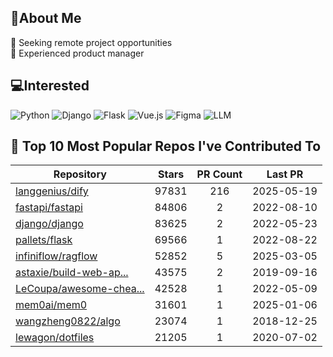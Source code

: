 ## 💫About Me 
👯 Seeking remote project opportunities   
🌱 Experienced product manager

## 💻Interested
![Python](https://img.shields.io/badge/python-3670A0?style=for-the-badge&logo=python&logoColor=ffdd54) ![Django](https://img.shields.io/badge/django-%23092E20.svg?style=for-the-badge&logo=django&logoColor=white) ![Flask](https://img.shields.io/badge/flask-%23000.svg?style=for-the-badge&logo=flask&logoColor=white) ![Vue.js](https://img.shields.io/badge/vuejs-%2335495e.svg?style=for-the-badge&logo=vuedotjs&logoColor=%234FC08D)  ![Figma](https://img.shields.io/badge/figma-%23F24E1E.svg?style=for-the-badge&logo=figma&logoColor=white) ![LLM](https://img.shields.io/badge/LLM-%23412991.svg?style=for-the-badge&logo=openai&logoColor=white)

## 🌟 Top 10 Most Popular Repos I've Contributed To

| Repository | Stars | PR Count | Last PR |
|-----|:---:|:---:|:---:|
| [langgenius/dify](https://github.com/langgenius/dify) | 97831 | 216 | 2025-05-19 |
| [fastapi/fastapi](https://github.com/fastapi/fastapi) | 84806 | 2 | 2022-08-10 |
| [django/django](https://github.com/django/django) | 83625 | 2 | 2022-05-23 |
| [pallets/flask](https://github.com/pallets/flask) | 69566 | 1 | 2022-08-22 |
| [infiniflow/ragflow](https://github.com/infiniflow/ragflow) | 52852 | 5 | 2025-03-05 |
| [astaxie/build-web-ap...](https://github.com/astaxie/build-web-application-with-golang) | 43575 | 2 | 2019-09-16 |
| [LeCoupa/awesome-chea...](https://github.com/LeCoupa/awesome-cheatsheets) | 42528 | 1 | 2022-05-09 |
| [mem0ai/mem0](https://github.com/mem0ai/mem0) | 31601 | 1 | 2025-01-06 |
| [wangzheng0822/algo](https://github.com/wangzheng0822/algo) | 23074 | 1 | 2018-12-25 |
| [lewagon/dotfiles](https://github.com/lewagon/dotfiles) | 21205 | 1 | 2020-07-02 |

